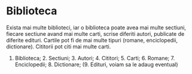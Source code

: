 # Biblioteca
Exista mai multe biblioteci, iar o biblioteca poate avea mai multe sectiuni, fiecare sectiune avand mai multe carti, scrise diferiti autori, publicate de diferite edituri.
Cartile pot fi de mai multe tipuri (romane, enciclopedii, dictionare).
Cititorii pot citi mai multe carti.
1. Biblioteca; 2. Sectiuni; 3. Autori; 4. Cititori; 5. Carti; 6. Romane; 7. Enciclopedii; 8. Dictionare; (9. Edituri, voiam sa le adaug eventual)
